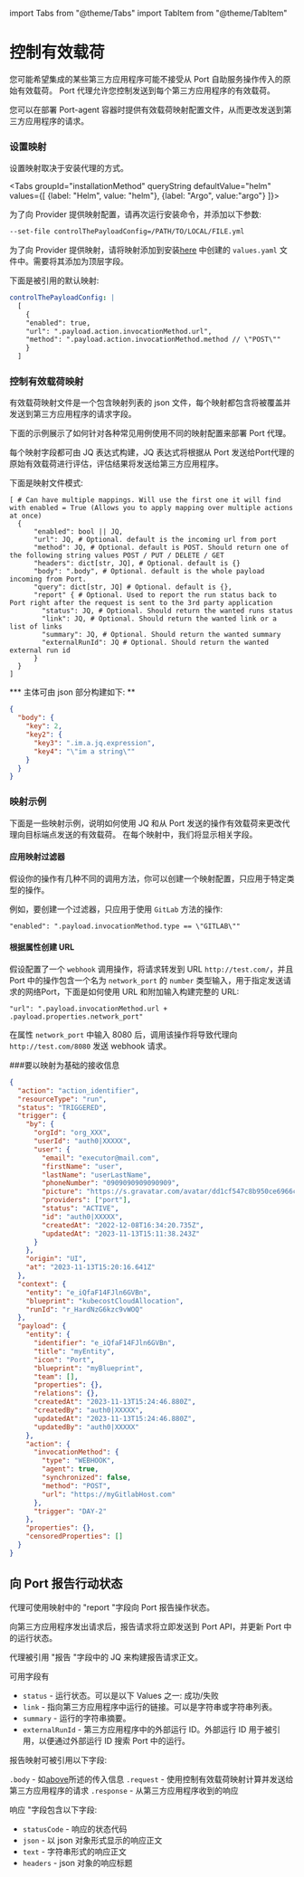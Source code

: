 import Tabs from "@theme/Tabs"
import TabItem from "@theme/TabItem"

# 控制有效载荷

您可能希望集成的某些第三方应用程序可能不接受从 Port 自助服务操作传入的原始有效载荷。 Port 代理允许您控制发送到每个第三方应用程序的有效载荷。

您可以在部署 Port-agent 容器时提供有效载荷映射配置文件，从而更改发送到第三方应用程序的请求。

### 设置映射

设置映射取决于安装代理的方式。

<Tabs groupId="installationMethod" queryString defaultValue="helm" values={[
  {label: "Helm", value: "helm"},
  {label: "Argo", value:"argo"}
]}>

<TabItem value="helm">

为了向 Provider 提供映射配置，请再次运行安装命令，并添加以下参数: 

```bash showLineNumbers
--set-file controlThePayloadConfig=/PATH/TO/LOCAL/FILE.yml
```

</TabItem>

<TabItem value="argo">

为了向 Provider 提供映射，请将映射添加到安装[here](https://docs.getport.io/create-self-service-experiences/setup-backend/webhook/port-execution-agent/installation-methods/argocd#installation) 中创建的 `values.yaml` 文件中。需要将其添加为顶层字段。

下面是被引用的默认映射: 

```yaml showLineNumbers
controlThePayloadConfig: |
  [
    {
    "enabled": true,
    "url": ".payload.action.invocationMethod.url",
    "method": ".payload.action.invocationMethod.method // \"POST\""
    }
  ]
```

</TabItem>
</Tabs>

### 控制有效载荷映射

有效载荷映射文件是一个包含映射列表的 json 文件，每个映射都包含将被覆盖并发送到第三方应用程序的请求字段。

下面的示例展示了如何针对各种常见用例使用不同的映射配置来部署 Port 代理。

每个映射字段都可由 JQ 表达式构建，JQ 表达式将根据从 Port 发送给Port代理的原始有效载荷进行评估，评估结果将发送给第三方应用程序。

下面是映射文件模式: 

```showLineNumbers
[ # Can have multiple mappings. Will use the first one it will find with enabled = True (Allows you to apply mapping over multiple actions at once)
  {
      "enabled": bool || JQ,
      "url": JQ, # Optional. default is the incoming url from port
      "method": JQ, # Optional. default is POST. Should return one of the following string values POST / PUT / DELETE / GET
      "headers": dict[str, JQ], # Optional. default is {}
      "body": ".body", # Optional. default is the whole payload incoming from Port.
      "query": dict[str, JQ] # Optional. default is {},
      "report" { # Optional. Used to report the run status back to Port right after the request is sent to the 3rd party application
        "status": JQ, # Optional. Should return the wanted runs status
        "link": JQ, # Optional. Should return the wanted link or a list of links
        "summary": JQ, # Optional. Should return the wanted summary
        "externalRunId": JQ # Optional. Should return the wanted external run id
      }
  }
]
```

*** 主体可由 json 部分构建如下: **

```json showLineNumbers
{
  "body": {
    "key": 2,
    "key2": {
      "key3": ".im.a.jq.expression",
      "key4": "\"im a string\""
    }
  }
}
```

### 映射示例

下面是一些映射示例，说明如何使用 JQ 和从 Port 发送的操作有效载荷来更改代理向目标端点发送的有效载荷。 在每个映射中，我们将显示相关字段。

#### 应用映射过滤器

假设你的操作有几种不同的调用方法，你可以创建一个映射配置，只应用于特定类型的操作。

例如，要创建一个过滤器，只应用于使用 `GitLab` 方法的操作: 

```text showLineNumbers
"enabled": ".payload.invocationMethod.type == \"GITLAB\""
```

#### 根据属性创建 URL

假设配置了一个 `webhook` 调用操作，将请求转发到 URL `http://test.com/`，并且 Port 中的操作包含一个名为 `network_port` 的 `number` 类型输入，用于指定发送请求的网络Port，下面是如何使用 URL 和附加输入构建完整的 URL: 

```text showLineNumbers
"url": ".payload.invocationMethod.url + .payload.properties.network_port"
```

在属性 `network_port` 中输入 8080 后，调用该操作将导致代理向 `http://test.com/8080` 发送 webhook 请求。

###要以映射为基础的接收信息

```json showLineNumbers
{
  "action": "action_identifier",
  "resourceType": "run",
  "status": "TRIGGERED",
  "trigger": {
    "by": {
      "orgId": "org_XXX",
      "userId": "auth0|XXXXX",
      "user": {
        "email": "executor@mail.com",
        "firstName": "user",
        "lastName": "userLastName",
        "phoneNumber": "0909090909090909",
        "picture": "https://s.gravatar.com/avatar/dd1cf547c8b950ce6966c050234ac997?s=480&r=pg&d=https%3A%2F%2Fcdn.auth0.com%2Favatars%2Fga.png",
        "providers": ["port"],
        "status": "ACTIVE",
        "id": "auth0|XXXXX",
        "createdAt": "2022-12-08T16:34:20.735Z",
        "updatedAt": "2023-11-13T15:11:38.243Z"
      }
    },
    "origin": "UI",
    "at": "2023-11-13T15:20:16.641Z"
  },
  "context": {
    "entity": "e_iQfaF14FJln6GVBn",
    "blueprint": "kubecostCloudAllocation",
    "runId": "r_HardNzG6kzc9vWOQ"
  },
  "payload": {
    "entity": {
      "identifier": "e_iQfaF14FJln6GVBn",
      "title": "myEntity",
      "icon": "Port",
      "blueprint": "myBlueprint",
      "team": [],
      "properties": {},
      "relations": {},
      "createdAt": "2023-11-13T15:24:46.880Z",
      "createdBy": "auth0|XXXXX",
      "updatedAt": "2023-11-13T15:24:46.880Z",
      "updatedBy": "auth0|XXXXX"
    },
    "action": {
      "invocationMethod": {
        "type": "WEBHOOK",
        "agent": true,
        "synchronized": false,
        "method": "POST",
        "url": "https://myGitlabHost.com"
      },
      "trigger": "DAY-2"
    },
    "properties": {},
    "censoredProperties": []
  }
}
```

## 向 Port 报告行动状态

代理可使用映射中的 "report "字段向 Port 报告操作状态。

向第三方应用程序发出请求后，报告请求将立即发送到 Port API，并更新 Port 中的运行状态。

代理被引用 "报告 "字段中的 JQ 来构建报告请求正文。

可用字段有

* `status` - 运行状态。可以是以下 Values 之一: 成功/失败
* `link` - 指向第三方应用程序中运行的链接。可以是字符串或字符串列表。
* `summary` - 运行的字符串摘要。
* `externalRunId` - 第三方应用程序中的外部运行 ID。外部运行 ID 用于被引用，以便通过外部运行 ID 搜索 Port 中的运行。

报告映射可被引用以下字段: 

`.body` - 如[above](#the-incoming-message-to-base-your-mapping-on)所述的传入信息 `.request` - 使用控制有效载荷映射计算并发送给第三方应用程序的请求 `.response` - 从第三方应用程序收到的响应

响应 "字段包含以下字段: 

* `statusCode` - 响应的状态代码
* `json` - 以 json 对象形式显示的响应正文
* `text` - 字符串形式的响应正文
* `headers` - json 对象的响应标题
